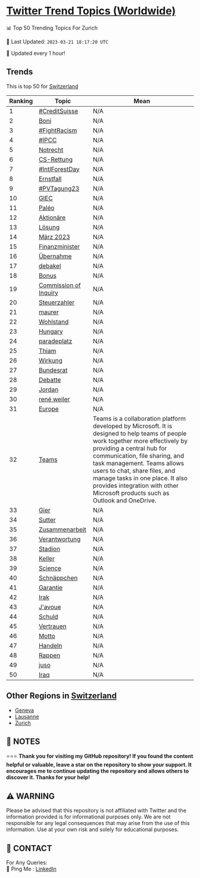 [Twitter Trend Topics (Worldwide)](https://github.com/ErcinDedeoglu/Twitter-Trend-Topics)
==========


📊 Top 50 Trending Topics For Zurich

📆 Last Updated: `2023-03-21 18:17:20 UTC`

🔧 Updated every 1 hour!


## Trends

This is top 50 for [Switzerland](</Switzerland>)

| Ranking | Topic | Mean |
| ------- | ------------ | ------------ |
| 1 | [#CreditSuisse](http://twitter.com/search?q=%23CreditSuisse) | N/A |
| 2 | [Boni](http://twitter.com/search?q=Boni) | N/A |
| 3 | [#FightRacism](http://twitter.com/search?q=%23FightRacism) | N/A |
| 4 | [#IPCC](http://twitter.com/search?q=%23IPCC) | N/A |
| 5 | [Notrecht](http://twitter.com/search?q=Notrecht) | N/A |
| 6 | [CS-Rettung](http://twitter.com/search?q=CS-Rettung) | N/A |
| 7 | [#IntlForestDay](http://twitter.com/search?q=%23IntlForestDay) | N/A |
| 8 | [Ernstfall](http://twitter.com/search?q=Ernstfall) | N/A |
| 9 | [#PVTagung23](http://twitter.com/search?q=%23PVTagung23) | N/A |
| 10 | [GIEC](http://twitter.com/search?q=GIEC) | N/A |
| 11 | [Paléo](http://twitter.com/search?q=Pal%c3%a9o) | N/A |
| 12 | [Aktionäre](http://twitter.com/search?q=Aktion%c3%a4re) | N/A |
| 13 | [Lösung](http://twitter.com/search?q=L%c3%b6sung) | N/A |
| 14 | [März 2023](http://twitter.com/search?q=M%c3%a4rz+2023) | N/A |
| 15 | [Finanzminister](http://twitter.com/search?q=Finanzminister) | N/A |
| 16 | [Übernahme](http://twitter.com/search?q=%c3%9cbernahme) | N/A |
| 17 | [debakel](http://twitter.com/search?q=debakel) | N/A |
| 18 | [Bonus](http://twitter.com/search?q=Bonus) | N/A |
| 19 | [Commission of Inquiry](http://twitter.com/search?q=Commission+of+Inquiry) | N/A |
| 20 | [Steuerzahler](http://twitter.com/search?q=Steuerzahler) | N/A |
| 21 | [maurer](http://twitter.com/search?q=maurer) | N/A |
| 22 | [Wohlstand](http://twitter.com/search?q=Wohlstand) | N/A |
| 23 | [Hungary](http://twitter.com/search?q=Hungary) | N/A |
| 24 | [paradeplatz](http://twitter.com/search?q=paradeplatz) | N/A |
| 25 | [Thiam](http://twitter.com/search?q=Thiam) | N/A |
| 26 | [Wirkung](http://twitter.com/search?q=Wirkung) | N/A |
| 27 | [Bundesrat](http://twitter.com/search?q=Bundesrat) | N/A |
| 28 | [Debatte](http://twitter.com/search?q=Debatte) | N/A |
| 29 | [Jordan](http://twitter.com/search?q=Jordan) | N/A |
| 30 | [rené weiler](http://twitter.com/search?q=ren%c3%a9+weiler) | N/A |
| 31 | [Europe](http://twitter.com/search?q=Europe) | N/A |
| 32 | [Teams](http://twitter.com/search?q=Teams) | Teams is a collaboration platform developed by Microsoft. It is designed to help teams of people work together more effectively by providing a central hub for communication, file sharing, and task management. Teams allows users to chat, share files, and manage tasks in one place. It also provides integration with other Microsoft products such as Outlook and OneDrive. |
| 33 | [Gier](http://twitter.com/search?q=Gier) | N/A |
| 34 | [Sutter](http://twitter.com/search?q=Sutter) | N/A |
| 35 | [Zusammenarbeit](http://twitter.com/search?q=Zusammenarbeit) | N/A |
| 36 | [Verantwortung](http://twitter.com/search?q=Verantwortung) | N/A |
| 37 | [Stadion](http://twitter.com/search?q=Stadion) | N/A |
| 38 | [Keller](http://twitter.com/search?q=Keller) | N/A |
| 39 | [Science](http://twitter.com/search?q=Science) | N/A |
| 40 | [Schnäppchen](http://twitter.com/search?q=Schn%c3%a4ppchen) | N/A |
| 41 | [Garantie](http://twitter.com/search?q=Garantie) | N/A |
| 42 | [Irak](http://twitter.com/search?q=Irak) | N/A |
| 43 | [J'avoue](http://twitter.com/search?q=J%27avoue) | N/A |
| 44 | [Schuld](http://twitter.com/search?q=Schuld) | N/A |
| 45 | [Vertrauen](http://twitter.com/search?q=Vertrauen) | N/A |
| 46 | [Motto](http://twitter.com/search?q=Motto) | N/A |
| 47 | [Handeln](http://twitter.com/search?q=Handeln) | N/A |
| 48 | [Rappen](http://twitter.com/search?q=Rappen) | N/A |
| 49 | [juso](http://twitter.com/search?q=juso) | N/A |
| 50 | [Iraq](http://twitter.com/search?q=Iraq) | N/A |



## Other Regions in [Switzerland](</Switzerland>)

* [Geneva](</Switzerland/Geneva.md>)
* [Lausanne](</Switzerland/Lausanne.md>)
* [Zurich](</Switzerland/Zurich.md>)



## 📝 NOTES

⭐⭐⭐ **Thank you for visiting my GitHub repository! If you found the content helpful or valuable, leave a star on the repository to show your support. It encourages me to continue updating the repository and allows others to discover it. Thanks for your help!**


## ⚠️ WARNING

Please be advised that this repository is not affiliated with Twitter and the information provided is for informational purposes only. We are not responsible for any legal consequences that may arise from the use of this information. Use at your own risk and solely for educational purposes.


## 📨 CONTACT

 For Any Queries:  
            🏓 Ping Me : [LinkedIn](https://www.linkedin.com/in/ercindedeoglu/)
